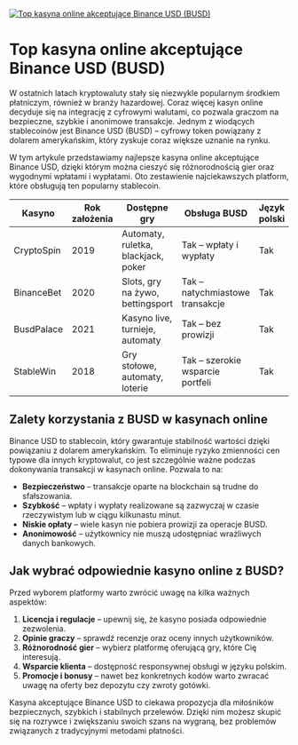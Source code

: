 [![Top kasyna online akceptujące Binance USD (BUSD)](https://123-caf.pages.dev/gitsignup.png)](https://vrmoo.ru/Bt82HjjY)

<h1>Top kasyna online akceptujące Binance USD (BUSD)</h1> <p>W ostatnich latach kryptowaluty stały się niezwykle popularnym środkiem płatniczym, również w branży hazardowej. Coraz więcej kasyn online decyduje się na integrację z cyfrowymi walutami, co pozwala graczom na bezpieczne, szybkie i anonimowe transakcje. Jednym z wiodących stablecoinów jest Binance USD (BUSD) – cyfrowy token powiązany z dolarem amerykańskim, który zyskuje coraz większe uznanie na rynku.</p> <p>W tym artykule przedstawiamy najlepsze kasyna online akceptujące Binance USD, dzięki którym można cieszyć się różnorodnością gier oraz wygodnymi wpłatami i wypłatami. Oto zestawienie najciekawszych platform, które obsługują ten popularny stablecoin.</p>  <table>   <thead>     <tr>       <th>Kasyno</th>       <th>Rok założenia</th>       <th>Dostępne gry</th>       <th>Obsługa BUSD</th>       <th>Język polski</th>     </tr>   </thead>   <tbody>     <tr>       <td>CryptoSpin</td>       <td>2019</td>       <td>Automaty, ruletka, blackjack, poker</td>       <td>Tak – wpłaty i wypłaty</td>       <td>Tak</td>     </tr>     <tr>       <td>BinanceBet</td>       <td>2020</td>       <td>Slots, gry na żywo, bettingsport</td>       <td>Tak – natychmiastowe transakcje</td>       <td>Tak</td>     </tr>     <tr>       <td>BusdPalace</td>       <td>2021</td>       <td>Kasyno live, turnieje, automaty</td>       <td>Tak – bez prowizji</td>       <td>Tak</td>     </tr>     <tr>       <td>StableWin</td>       <td>2018</td>       <td>Gry stołowe, automaty, loterie</td>       <td>Tak – szerokie wsparcie portfeli</td>       <td>Tak</td>     </tr>   </tbody> </table>  <h2>Zalety korzystania z BUSD w kasynach online</h2> <p>Binance USD to stablecoin, który gwarantuje stabilność wartości dzięki powiązaniu z dolarem amerykańskim. To eliminuje ryzyko zmienności cen typowe dla innych kryptowalut, co jest szczególnie ważne podczas dokonywania transakcji w kasynach online. Pozwala to na:</p> <ul>   <li><strong>Bezpieczeństwo</strong> – transakcje oparte na blockchain są trudne do sfałszowania.</li>   <li><strong>Szybkość</strong> – wpłaty i wypłaty realizowane są zazwyczaj w czasie rzeczywistym lub w ciągu kilkunastu minut.</li>   <li><strong>Niskie opłaty</strong> – wiele kasyn nie pobiera prowizji za operacje BUSD.</li>   <li><strong>Anonimowość</strong> – użytkownicy nie muszą udostępniać wrażliwych danych bankowych.</li> </ul>  <h2>Jak wybrać odpowiednie kasyno online z BUSD?</h2> <p>Przed wyborem platformy warto zwrócić uwagę na kilka ważnych aspektów:</p> <ol>   <li><strong>Licencja i regulacje</strong> – upewnij się, że kasyno posiada odpowiednie zezwolenia.</li>   <li><strong>Opinie graczy</strong> – sprawdź recenzje oraz oceny innych użytkowników.</li>   <li><strong>Różnorodność gier</strong> – wybierz platformę oferującą gry, które Cię interesują.</li>   <li><strong>Wsparcie klienta</strong> – dostępność responsywnej obsługi w języku polskim.</li>   <li><strong>Promocje i bonusy</strong> – nawet bez konkretnych kodów warto zwracać uwagę na oferty bez depozytu czy zwroty gotówki.</li> </ol>  <p>Kasyna akceptujące Binance USD to ciekawa propozycja dla miłośników bezpiecznych, szybkich i stabilnych przelewów. Dzięki nim możesz skupić się na rozrywce i zwiększaniu swoich szans na wygraną, bez problemów związanych z tradycyjnymi metodami płatności.</p>